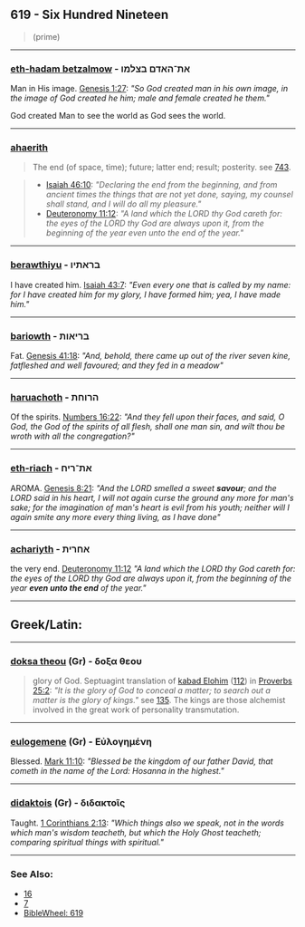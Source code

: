 ## 619 - Six Hundred Nineteen
> (prime)

---

### [eth-hadam betzalmow](/keys/ATh-HADM.BTzLMV) - את־האדם בצלמו
Man in His image. [Genesis 1:27](https://biblehub.com/genesis/1-27.htm): *"So God created man in his own image, in the image of God created he him; male and female created he them."*

God created Man to see the world as God sees the world.

---

### [ahaerith](/keys/AChRITh)
> The end (of space, time); future; latter end; result; posterity. see [743](743).

> - [Isaiah 46:10](https://biblehub.com/isaiah/46-10.htm): *"Declaring the end from the beginning, and from ancient times the things that are not yet done, saying, my counsel shall stand, and I will do all my pleasure."*
> - [Deuteronomy 11:12](https://biblehub.com/deuteronomy/11-12.htm): *"A land which the LORD thy God careth for: the eyes of the LORD thy God are always upon it, from the beginning of the year even unto the end of the year."*

---

### [berawthiyu](/keys/BRAThIV) - בראתיו
I have created him. [Isaiah 43:7](https://biblehub.com/isaiah/43-7.htm): *"Even every one that is called by my name: for I have created him for my glory, I have formed him; yea, I have made him."*

---

### [bariowth](/keys/BRIAVTh) - בריאות
Fat. [Genesis 41:18](https://biblehub.com/genesis/41-18.htm): *"And, behold, there came up out of the river seven kine, fatfleshed and well favoured; and they fed in a meadow"*

---

### [haruachoth](/keys/HRVChTh) - הרוחת
Of the spirits. [Numbers 16:22](https://biblehub.com/numbers/16-22.htm): *"And they fell upon their faces, and said, O God, the God of the spirits of all flesh, shall one man sin, and wilt thou be wroth with all the congregation?"*

---

### [eth-riach](/keys/ATh-RICh) - את־ריח
AROMA. [Genesis 8:21](https://biblehub.com/genesis/8-21.htm): *"And the LORD smelled a sweet **savour**; and the LORD said in his heart, I will not again curse the ground any more for man's sake; for the imagination of man's heart is evil from his youth; neither will I again smite any more every thing living, as I have done"*

---

### [achariyth](/keys/AChRITh) - אחרית
the very end. [Deuteronomy 11:12](https://biblehub.com/deuteronomy/11-12.htm) *"A land which the LORD thy God careth for: the eyes of the LORD thy God are always upon it, from the beginning of the year **even unto the end** of the year."*

---

## Greek/Latin:

---

### [doksa theou](/greek?word=doksa+theou) (Gr) - δοξα θεου
> glory of God. Septuagint translation of [kabad Elohim](/keys/KBD.ALHIM) ([112](112)) in [Proverbs 25:2](https://biblehub.com/genesis/1-27.htm): *"It is the glory of God to conceal a matter; to search out a matter is the glory of kings."* see [135](135). The kings are those alchemist involved in the great work of personality transmutation.

---

### [eulogemene](/greek?word=euloghmenh) (Gr) - Εὐλογημένη
Blessed. [Mark 11:10](https://biblehub.com/mark/11-10.htm): *"Blessed be the kingdom of our father David, that cometh in the name of the Lord: Hosanna in the highest."*

---

### [didaktois](/greek?word=didaktois) (Gr) - διδακτοῖς
Taught. [1 Corinthians 2:13](https://biblehub.com/1_corinthians/2-13.htm): *"Which things also we speak, not in the words which man's wisdom teacheth, but which the Holy Ghost teacheth; comparing spiritual things with spiritual."*

---

### See Also:

- [16](16)
- [7](7)
- [BibleWheel: 619](https://www.biblewheel.com/GR/GR_Database.php?Gem_Number=619)
